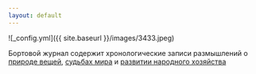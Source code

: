 ```yaml
---
layout: default
---
```


  ![_config.yml]({{ site.baseurl }}/images/3433.jpeg) 

Бортовой журнал содержит хронологические записи размышлений о [природе вещей](/xamep/), [судьбах мира](/uncheck/) и [развитии народного хозяйства](/ktulhu/)
